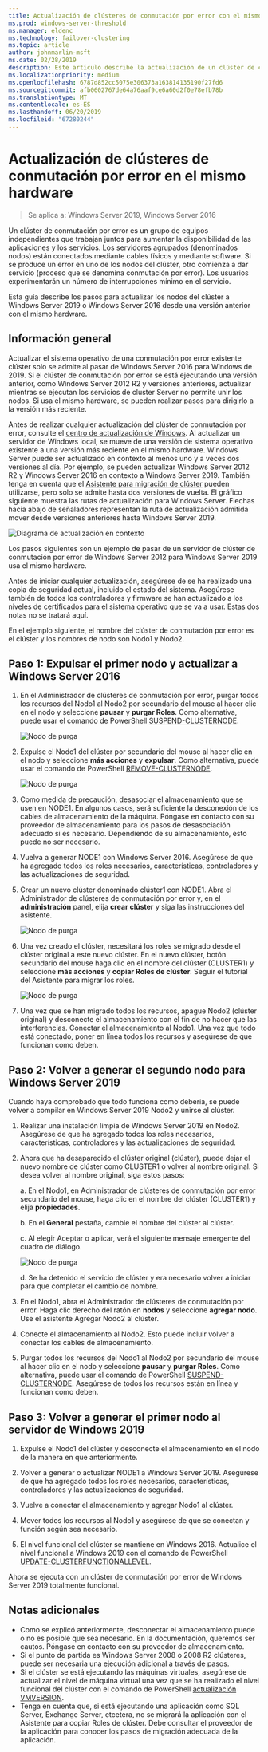 ```yaml
---
title: Actualización de clústeres de conmutación por error con el mismo Hardware
ms.prod: windows-server-threshold
ms.manager: eldenc
ms.technology: failover-clustering
ms.topic: article
author: johnmarlin-msft
ms.date: 02/28/2019
description: Este artículo describe la actualización de un clúster de conmutación por error de 2 nodos con el mismo hardware
ms.localizationpriority: medium
ms.openlocfilehash: 6787d852cc5075e306373a163814135190f27fd6
ms.sourcegitcommit: afb0602767de64a76aaf9ce6a60d2f0e78efb78b
ms.translationtype: MT
ms.contentlocale: es-ES
ms.lasthandoff: 06/20/2019
ms.locfileid: "67280244"
---
```

# <a name="upgrading-failover-clusters-on-the-same-hardware"></a>Actualización de clústeres de conmutación por error en el mismo hardware

> Se aplica a: Windows Server 2019, Windows Server 2016

Un clúster de conmutación por error es un grupo de equipos independientes que trabajan juntos para aumentar la disponibilidad de las aplicaciones y los servicios. Los servidores agrupados (denominados nodos) están conectados mediante cables físicos y mediante software. Si se produce un error en uno de los nodos del clúster, otro comienza a dar servicio (proceso que se denomina conmutación por error). Los usuarios experimentarán un número de interrupciones mínimo en el servicio.

Esta guía describe los pasos para actualizar los nodos del clúster a Windows Server 2019 o Windows Server 2016 desde una versión anterior con el mismo hardware.

## <a name="overview"></a>Información general

Actualizar el sistema operativo de una conmutación por error existente clúster solo se admite al pasar de Windows Server 2016 para Windows de 2019.  Si el clúster de conmutación por error se está ejecutando una versión anterior, como Windows Server 2012 R2 y versiones anteriores, actualizar mientras se ejecutan los servicios de cluster Server no permite unir los nodos.  Si usa el mismo hardware, se pueden realizar pasos para dirigirlo a la versión más reciente.  

Antes de realizar cualquier actualización del clúster de conmutación por error, consulte el [centro de actualización de Windows](https://www.microsoft.com/upgradecenter).  Al actualizar un servidor de Windows local, se mueve de una versión de sistema operativo existente a una versión más reciente en el mismo hardware. Windows Server puede ser actualizado en contexto al menos uno y a veces dos versiones al día. Por ejemplo, se pueden actualizar Windows Server 2012 R2 y Windows Server 2016 en contexto a Windows Server 2019.  También tenga en cuenta que el [Asistente para migración de clúster](https://blogs.msdn.microsoft.com/clustering/2012/06/25/how-to-move-highly-available-clustered-vms-to-windows-server-2012-with-the-cluster-migration-wizard/) pueden utilizarse, pero solo se admite hasta dos versiones de vuelta. El gráfico siguiente muestra las rutas de actualización para Windows Server. Flechas hacia abajo de señaladores representan la ruta de actualización admitida mover desde versiones anteriores hasta Windows Server 2019.

![Diagrama de actualización en contexto](media/In-Place-Upgrade/In-Place-Upgrade-1.png)

Los pasos siguientes son un ejemplo de pasar de un servidor de clúster de conmutación por error de Windows Server 2012 para Windows Server 2019 usa el mismo hardware.  

Antes de iniciar cualquier actualización, asegúrese de se ha realizado una copia de seguridad actual, incluido el estado del sistema.  Asegúrese también de todos los controladores y firmware se han actualizado a los niveles de certificados para el sistema operativo que se va a usar.  Estas dos notas no se tratará aquí.

En el ejemplo siguiente, el nombre del clúster de conmutación por error es el clúster y los nombres de nodo son Nodo1 y Nodo2.

## <a name="step-1-evict-first-node-and-upgrade-to-windows-server-2016"></a>Paso 1: Expulsar el primer nodo y actualizar a Windows Server 2016

1. En el Administrador de clústeres de conmutación por error, purgar todos los recursos del Nodo1 al Nodo2 por secundario del mouse al hacer clic en el nodo y seleccione **pausar** y **purgar Roles**.  Como alternativa, puede usar el comando de PowerShell [SUSPEND-CLUSTERNODE](https://docs.microsoft.com/powershell/module/failoverclusters/suspend-clusternode).

    ![Nodo de purga](media/In-Place-Upgrade/In-Place-Upgrade-2.png)

2. Expulse el Nodo1 del clúster por secundario del mouse al hacer clic en el nodo y seleccione **más acciones** y **expulsar**.  Como alternativa, puede usar el comando de PowerShell [REMOVE-CLUSTERNODE](https://docs.microsoft.com/powershell/module/failoverclusters/remove-clusternode).

    ![Nodo de purga](media/In-Place-Upgrade/In-Place-Upgrade-3.png)

3. Como medida de precaución, desasociar el almacenamiento que se usen en NODE1.  En algunos casos, será suficiente la desconexión de los cables de almacenamiento de la máquina.  Póngase en contacto con su proveedor de almacenamiento para los pasos de desasociación adecuado si es necesario.  Dependiendo de su almacenamiento, esto puede no ser necesario.

4. Vuelva a generar NODE1 con Windows Server 2016.  Asegúrese de que ha agregado todos los roles necesarios, características, controladores y las actualizaciones de seguridad.

5. Crear un nuevo clúster denominado clúster1 con NODE1.  Abra el Administrador de clústeres de conmutación por error y, en el **administración** panel, elija **crear clúster** y siga las instrucciones del asistente.

    ![Nodo de purga](media/In-Place-Upgrade/In-Place-Upgrade-4.png)

6. Una vez creado el clúster, necesitará los roles se migrado desde el clúster original a este nuevo clúster.  En el nuevo clúster, botón secundario del mouse haga clic en el nombre del clúster (CLUSTER1) y seleccione **más acciones** y **copiar Roles de clúster**.  Seguir el tutorial del Asistente para migrar los roles.

    ![Nodo de purga](media/In-Place-Upgrade/In-Place-Upgrade-5.png)

7.  Una vez que se han migrado todos los recursos, apague Nodo2 (clúster original) y desconecte el almacenamiento con el fin de no hacer que las interferencias.  Conectar el almacenamiento al Nodo1.  Una vez que todo está conectado, poner en línea todos los recursos y asegúrese de que funcionan como deben.

## <a name="step-2-rebuild-second-node-to-windows-server-2019"></a>Paso 2: Volver a generar el segundo nodo para Windows Server 2019

Cuando haya comprobado que todo funciona como debería, se puede volver a compilar en Windows Server 2019 Nodo2 y unirse al clúster.

1. Realizar una instalación limpia de Windows Server 2019 en Nodo2. Asegúrese de que ha agregado todos los roles necesarios, características, controladores y las actualizaciones de seguridad.

2. Ahora que ha desaparecido el clúster original (clúster), puede dejar el nuevo nombre de clúster como CLUSTER1 o volver al nombre original.  Si desea volver al nombre original, siga estos pasos:
   
   a. En el Nodo1, en Administrador de clústeres de conmutación por error secundario del mouse, haga clic en el nombre del clúster (CLUSTER1) y elija **propiedades**.
   
   b. En el **General** pestaña, cambie el nombre del clúster al clúster.

   c. Al elegir Aceptar o aplicar, verá el siguiente mensaje emergente del cuadro de diálogo.

    ![Nodo de purga](media/In-Place-Upgrade/In-Place-Upgrade-6.png)

    d. Se ha detenido el servicio de clúster y era necesario volver a iniciar para que completar el cambio de nombre.

3. En el Nodo1, abra el Administrador de clústeres de conmutación por error.  Haga clic derecho del ratón en **nodos** y seleccione **agregar nodo**.  Use el asistente Agregar Nodo2 al clúster.

4. Conecte el almacenamiento al Nodo2. Esto puede incluir volver a conectar los cables de almacenamiento. 

5. Purgar todos los recursos del Nodo1 al Nodo2 por secundario del mouse al hacer clic en el nodo y seleccione **pausar** y **purgar Roles**.  Como alternativa, puede usar el comando de PowerShell [SUSPEND-CLUSTERNODE](https://docs.microsoft.com/powershell/module/failoverclusters/suspend-clusternode).  Asegúrese de todos los recursos están en línea y funcionan como deben.

## <a name="step-3-rebuild-first-node-to-windows-server-2019"></a>Paso 3: Volver a generar el primer nodo al servidor de Windows 2019

1. Expulse el Nodo1 del clúster y desconecte el almacenamiento en el nodo de la manera en que anteriormente.

2. Volver a generar o actualizar NODE1 a Windows Server 2019.  Asegúrese de que ha agregado todos los roles necesarios, características, controladores y las actualizaciones de seguridad.

3. Vuelve a conectar el almacenamiento y agregar Nodo1 al clúster.

4. Mover todos los recursos al Nodo1 y asegúrese de que se conectan y función según sea necesario.

5. El nivel funcional del clúster se mantiene en Windows 2016.  Actualice el nivel funcional a Windows 2019 con el comando de PowerShell [UPDATE-CLUSTERFUNCTIONALLEVEL](https://docs.microsoft.com/powershell/module/failoverclusters/update-clusterfunctionallevel).

Ahora se ejecuta con un clúster de conmutación por error de Windows Server 2019 totalmente funcional.

## <a name="additional-notes"></a>Notas adicionales

- Como se explicó anteriormente, desconectar el almacenamiento puede o no es posible que sea necesario.  En la documentación, queremos ser cautos.  Póngase en contacto con su proveedor de almacenamiento.
- Si el punto de partida es Windows Server 2008 o 2008 R2 clústeres, puede ser necesaria una ejecución adicional a través de pasos.
- Si el clúster se está ejecutando las máquinas virtuales, asegúrese de actualizar el nivel de máquina virtual una vez que se ha realizado el nivel funcional del clúster con el comando de PowerShell [actualización VMVERSION](https://docs.microsoft.com/powershell/module/hyper-v/update-vmversion).
- Tenga en cuenta que, si está ejecutando una aplicación como SQL Server, Exchange Server, etcetera, no se migrará la aplicación con el Asistente para copiar Roles de clúster.  Debe consultar el proveedor de la aplicación para conocer los pasos de migración adecuada de la aplicación.